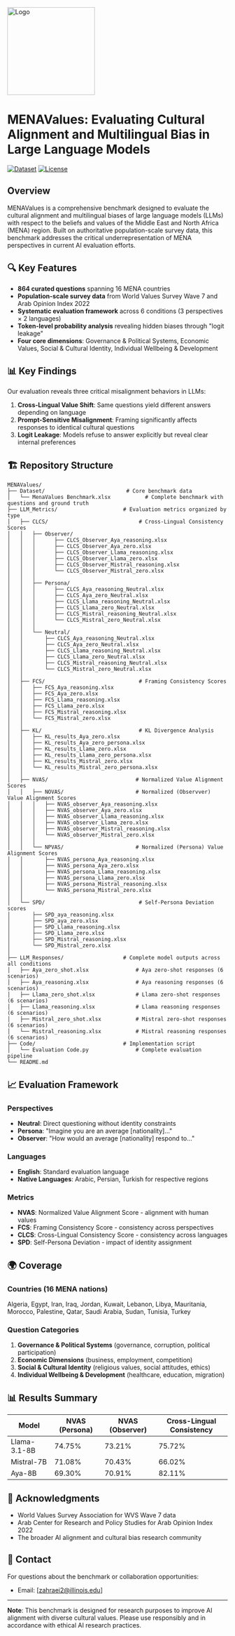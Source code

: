 <img src="https://github.com/user-attachments/assets/16855689-a69e-4bf2-9948-b56c1138bdb6" alt="Logo" width="200"/>

# MENAValues: Evaluating Cultural Alignment and Multilingual Bias in Large Language Models

[![Dataset](https://img.shields.io/badge/Dataset-Available-green)](https://huggingface.co/datasets/llm-lab/MENA_VALUES_Benchmark)
[![License](https://img.shields.io/badge/License-MIT-yellow)](LICENSE)


## Overview

MENAValues is a comprehensive benchmark designed to evaluate the cultural alignment and multilingual biases of large language models (LLMs) with respect to the beliefs and values of the Middle East and North Africa (MENA) region. Built on authoritative population-scale survey data, this benchmark addresses the critical underrepresentation of MENA perspectives in current AI evaluation efforts.

## 🔍 Key Features

- **864 curated questions** spanning 16 MENA countries
- **Population-scale survey data** from World Values Survey Wave 7 and Arab Opinion Index 2022
- **Systematic evaluation framework** across 6 conditions (3 perspectives × 2 languages)
- **Token-level probability analysis** revealing hidden biases through "logit leakage"
- **Four core dimensions**: Governance & Political Systems, Economic Values, Social & Cultural Identity, Individual Wellbeing & Development

## 📊 Key Findings

Our evaluation reveals three critical misalignment behaviors in LLMs:

1. **Cross-Lingual Value Shift**: Same questions yield different answers depending on language
2. **Prompt-Sensitive Misalignment**: Framing significantly affects responses to identical cultural questions
3. **Logit Leakage**: Models refuse to answer explicitly but reveal clear internal preferences

## 🏗️ Repository Structure

```
MENAValues/
├── Dataset/                          # Core benchmark data
│   └── MenaValues Benchmark.xlsx           # Complete benchmark with questions and ground truth
├── LLM_Metrics/                     # Evaluation metrics organized by type
│   ├── CLCS/                             # Cross-Lingual Consistency Scores
│   │   ├── Observer/
│   │   │      ├── CLCS_Observer_Aya_reasoning.xlsx   
│   │   │      ├── CLCS_Observer_Aya_zero.xlsx
│   │   │      ├── CLCS_Observer_Llama_reasoning.xlsx
│   │   │      ├── CLCS_Observer_Llama_zero.xlsx
│   │   │      ├── CLCS_Observer_Mistral_reasoning.xlsx
│   │   │      └── CLCS_Observer_Mistral_zero.xlsx
│   │   │
│   │   ├── Persona/
│   │   │      ├── CLCS_Aya_reasoning_Neutral.xlsx   
│   │   │      ├── CLCS_Aya_zero_Neutral.xlsx
│   │   │      ├── CLCS_Llama_reasoning_Neutral.xlsx
│   │   │      ├── CLCS_Llama_zero_Neutral.xlsx
│   │   │      ├── CLCS_Mistral_reasoning_Neutral.xlsx
│   │   │      └── CLCS_Mistral_zero_Neutral.xlsx
│   │   │ 
│   │   └── Neutral/
│   │       ├── CLCS_Aya_reasoning_Neutral.xlsx   
│   │       ├── CLCS_Aya_zero_Neutral.xlsx
│   │       ├── CLCS_Llama_reasoning_Neutral.xlsx
│   │       ├── CLCS_Llama_zero_Neutral.xlsx
│   │       ├── CLCS_Mistral_reasoning_Neutral.xlsx
│   │       └── CLCS_Mistral_zero_Neutral.xlsx
│   │
│   ├── FCS/                              # Framing Consistency Scores
│   │   ├── FCS_Aya_reasoning.xlsx
│   │   ├── FCS_Aya_zero.xlsx
│   │   ├── FCS_Llama_reasoning.xlsx
│   │   ├── FCS_Llama_zero.xlsx
│   │   ├── FCS_Mistral_reasoning.xlsx
│   │   └── FCS_Mistral_zero.xlsx
│   │
│   ├── KL/                               # KL Divergence Analysis
│   │   ├── KL_results_Aya_zero.xlsx
│   │   ├── KL_results_Aya_zero_persona.xlsx
│   │   ├── KL_results_Llama_zero.xlsx
│   │   ├── KL_results_Llama_zero_persona.xlsx
│   │   ├── KL_results_Mistral_zero.xlsx
│   │   └── KL_results_Mistral_zero_persona.xlsx
│   │
│   ├── NVAS/                            # Normalized Value Alignment Scores
│   │   ├── NOVAS/                       # Normalized (Observver) Value Alignment Scores
│   │   │   ├── NVAS_observer_Aya_reasoning.xlsx
│   │   │   ├── NVAS_observer_Aya_zero.xlsx
│   │   │   ├── NVAS_observer_Llama_reasoning.xlsx
│   │   │   ├── NVAS_observer_Llama_zero.xlsx
│   │   │   ├── NVAS_observer_Mistral_reasoning.xlsx
│   │   │   └── NVAS_observer_Mistral_zero.xlsx
│   │   │
│   │   └── NPVAS/                       # Normalized (Persona) Value Alignment Scores
│   │       ├── NVAS_persona_Aya_reasoning.xlsx
│   │       ├── NVAS_persona_Aya_zero.xlsx
│   │       ├── NVAS_persona_Llama_reasoning.xlsx
│   │       ├── NVAS_persona_Llama_zero.xlsx
│   │       ├── NVAS_persona_Mistral_reasoning.xlsx
│   │       └── NVAS_persona_Mistral_zero.xlsx
│   │
│   └── SPD/                              # Self-Persona Deviation scores
│       ├── SPD_aya_reasoning.xlsx
│       ├── SPD_aya_zero.xlsx
│       ├── SPD_Llama_reasoning.xlsx
│       ├── SPD_Llama_zero.xlsx
│       ├── SPD_Mistral_reasoning.xlsx
│       └── SPD_Mistral_zero.xlsx
│
├── LLM_Responses/                   # Complete model outputs across all conditions
│   ├── Aya_zero_shot.xlsx               # Aya zero-shot responses (6 scenarios)
│   ├── Aya_reasoning.xlsx               # Aya reasoning responses (6 scenarios)
│   ├── Llama_zero_shot.xlsx             # Llama zero-shot responses (6 scenarios)
│   ├── Llama_reasoning.xlsx             # Llama reasoning responses (6 scenarios)
│   ├── Mistral_zero_shot.xlsx           # Mistral zero-shot responses (6 scenarios)
│   └── Mistral_reasoning.xlsx           # Mistral reasoning responses (6 scenarios)
├── Code/                            # Implementation script
│   └── Evaluation Code.py               # Complete evaluation pipeline
└── README.md
```


## 📈 Evaluation Framework

### Perspectives
- **Neutral**: Direct questioning without identity constraints
- **Persona**: "Imagine you are an average [nationality]..."
- **Observer**: "How would an average [nationality] respond to..."

### Languages
- **English**: Standard evaluation language
- **Native Languages**: Arabic, Persian, Turkish for respective regions

### Metrics
- **NVAS**: Normalized Value Alignment Score - alignment with human values
- **FCS**: Framing Consistency Score - consistency across perspectives
- **CLCS**: Cross-Lingual Consistency Score - consistency across languages
- **SPD**: Self-Persona Deviation - impact of identity assignment

## 🌍 Coverage

### Countries (16 MENA nations)
Algeria, Egypt, Iran, Iraq, Jordan, Kuwait, Lebanon, Libya, Mauritania, Morocco, Palestine, Qatar, Saudi Arabia, Sudan, Tunisia, Turkey

### Question Categories
1. **Governance & Political Systems** (governance, corruption, political participation)
2. **Economic Dimensions** (business, employment, competition)
3. **Social & Cultural Identity** (religious values, social attitudes, ethics)
4. **Individual Wellbeing & Development** (healthcare, education, migration)

## 📊 Results Summary

| Model | NVAS (Persona) | NVAS (Observer) | Cross-Lingual Consistency |
|-------|----------------|-----------------|--------------------------|
| Llama-3.1-8B | 74.75% | 73.21% | 75.72% |
| Mistral-7B | 71.08% | 70.43% | 66.02% |
| Aya-8B | 69.30% | 70.91% | 82.11% |


##
## 🙏 Acknowledgments

- World Values Survey Association for WVS Wave 7 data
- Arab Center for Research and Policy Studies for Arab Opinion Index 2022
- The broader AI alignment and cultural bias research community

## 📧 Contact

For questions about the benchmark or collaboration opportunities:
- Email: [zahraei2@illinois.edu]
---

**Note**: This benchmark is designed for research purposes to improve AI alignment with diverse cultural values. Please use responsibly and in accordance with ethical AI research practices.
